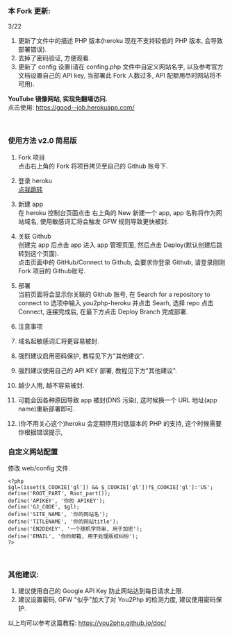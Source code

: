 ### 本 Fork 更新:<br>

3/22<br>
1. 更新了文件中的描述 PHP 版本(heroku 现在不支持较低的 PHP 版本, 会导致部署错误).<br>
2. 去掉了密码验证, 方便观看.<br>
3. 更新了 config 设置(请在 confing.php 文件中自定义网站名字, 以及参考官方文档设置自己的 API key, 当部署此 Fork 人数过多, API 配额用尽时网站将不可用).<br>


<b>YouTube 镜像网站, 实现免翻墙访问.</b><br>
点击使用: https://good--job.herokuapp.com/<br>

<br>

### 使用方法 v2.0 简易版
1. Fork 项目<br>
点击右上角的 Fork 将项目拷贝至自己的 Github 账号下.<br>

2. 登录 heroku<br>
<a href="https://dashboard.heroku.com/apps">点我跳转</a><br>

3. 新建 app<br>
在 heroku 控制台页面点击 右上角的 New 新建一个 app, app 名称将作为网站域名, 使用敏感词汇将会触发 GFW 规则导致更快被封.<br>

4. 关联 Github<br>
创建完 app 后点击 app 进入 app 管理页面, 然后点击 Deploy(默认创建后跳转到这个页面).<br>
点击页面中的 GitHub/Connect to Github, 会要求你登录 Github, 请登录刚刚 Fork 项目的 Github账号.<br>

5. 部署<br>
当前页面将会显示你关联的 Github 账号, 在 Search for a repository to connect to 选项中输入 you2php-heroku
并点击 Searh, 选择 repo 点击 Connect, 连接完成后, 在最下方点击 Deploy Branch 完成部署.<br>

6. 注意事项<br>
1. 域名起敏感词汇将更容易被封.<br>
2. 强烈建议启用密码保护, 教程见下方"其他建议".<br>
3. 强烈建议使用自己的 API KEY 部署, 教程见下方"其他建议".<br>
3. 越少人用, 越不容易被封.<br>
4. 可能会因各种原因导致 app 被封(DNS 污染), 这时候换一个 URL 地址(app name)重新部署即可.<br>
5. (你不用关心这个)heroku 会定期停用对低版本的 PHP 的支持, 这个时候需要你根据错误提示, 

### 自定义网站配置
修改 web/config 文件.<br>
```
<?php
$gl=(isset($_COOKIE['gl']) && $_COOKIE['gl'])?$_COOKIE['gl']:'US';
define('ROOT_PART', Root_part());
define('APIKEY', '你的 APIKEY');
define('GJ_CODE', $gl);
define('SITE_NAME', '你的网站名');
define('TITLENAME', '你的网站title');
define('EN2DEKEY', '一个随机字符串, 用于加密');
define('EMAIL', '你的邮箱, 用于处理版权纠纷');
?>
```
<br>

### 其他建议: <br>
1. 建议使用自己的 Google API Key 防止网站达到每日请求上限.<br>
2. 建议设置密码, GFW "似乎"加大了对 You2Php 的检测力度, 建议使用密码保护.<br>

以上均可以参考这篇教程: https://you2php.github.io/doc/ <br>
<br>
